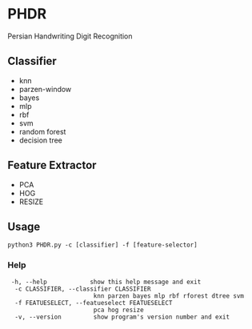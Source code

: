 # PHDR
Persian Handwriting Digit Recognition

## Classifier
- knn
- parzen-window
- bayes
- mlp
- rbf
- svm
- random forest
- decision tree

## Feature Extractor
- PCA
- HOG
- RESIZE

## Usage
```
python3 PHDR.py -c [classifier] -f [feature-selector]
```

### Help
```
 -h, --help            show this help message and exit
  -c CLASSIFIER, --classifier CLASSIFIER
                        knn parzen bayes mlp rbf rforest dtree svm
  -f FEATUESELECT, --featueselect FEATUESELECT
                        pca hog resize
  -v, --version         show program's version number and exit
```
